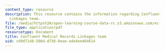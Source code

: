 ```yaml
---
content_type: resource
description: This resource contains the information regarding Confluent Medical Records
  Linkages team.
file: /media/https%3A/open-learning-course-data-rc.s3.amazonaws.com/ec-s11-engineering-capacity-in-community-based-healthcare-fall-2005/cd9d7148586dd7368eaeede4eed64614_MITEC_S11F05_confluent.pdf
file_type: application/pdf
resourcetype: Document
title: Confluent Medical Records Linkages team
uid: cd9d7148-586d-d736-8eae-ede4eed64614
---
```


